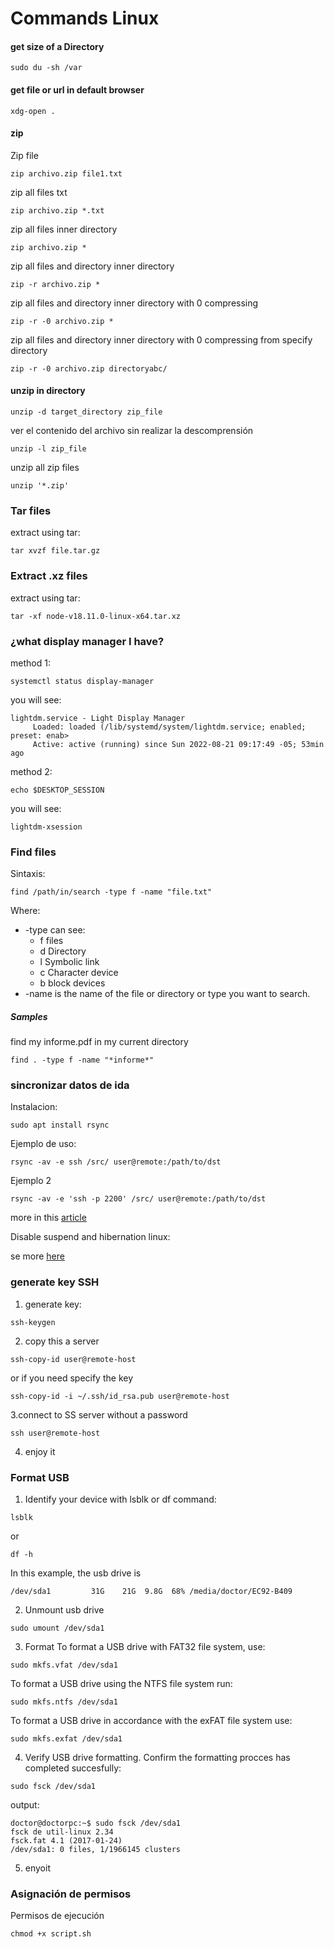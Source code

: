 # Commands Linux

#### get size of a Directory
```
sudo du -sh /var
```
#### get file or url in default browser
```
xdg-open .
```
#### zip
Zip file
```
zip archivo.zip file1.txt
```
zip all files txt
```
zip archivo.zip *.txt
```
zip all files inner directory
```
zip archivo.zip *
```

zip all files and directory inner directory
```
zip -r archivo.zip *
```
zip all files and directory inner directory with 0 compressing
```
zip -r -0 archivo.zip *
```
zip all files and directory inner directory with 0 compressing from specify directory
```
zip -r -0 archivo.zip directoryabc/
```

#### unzip in directory
```
unzip -d target_directory zip_file
```
ver el contenido del archivo sin realizar la descomprensión
```
unzip -l zip_file
```
unzip all zip files
```
unzip '*.zip'
```
### Tar files
extract using tar:
```
tar xvzf file.tar.gz
```
### Extract .xz files
extract using tar:
```
tar -xf node-v18.11.0-linux-x64.tar.xz
```
### ¿what display manager I have?

method 1:
```
systemctl status display-manager
```
you will see:
```
lightdm.service - Light Display Manager
     Loaded: loaded (/lib/systemd/system/lightdm.service; enabled; preset: enab>
     Active: active (running) since Sun 2022-08-21 09:17:49 -05; 53min ago
```
method 2:
```
echo $DESKTOP_SESSION
```
you will see:
```
lightdm-xsession
```
### Find files
Sintaxis:
```
find /path/in/search -type f -name "file.txt"
```
Where:
* -type can see:
     * f files
     * d Directory
     * l Symbolic link
     * c Character device
     * b block devices
* -name is the name of the file or directory or type you want to search.
##### Samples
find my informe.pdf in my current directory
```
find . -type f -name "*informe*"
```
### sincronizar datos de ida

Instalacion:
```
sudo apt install rsync
```
Ejemplo de uso:
```
rsync -av -e ssh /src/ user@remote:/path/to/dst
```
Ejemplo 2
```
rsync -av -e 'ssh -p 2200' /src/ user@remote:/path/to/dst
```
more in this [article](https://linuxconfig.org/using-rsync-over-ssh-an-ultimate-backup-tool) 

Disable suspend and hibernation linux:

se more [here](https://ostechnix.com/linux-tips-disable-suspend-and-hibernation/)

### generate key SSH
1. generate key:

```
ssh-keygen
```

2. copy this a server

```
ssh-copy-id user@remote-host
```

or if you need specify the key

```
ssh-copy-id -i ~/.ssh/id_rsa.pub user@remote-host
```

3.connect to SS server without a password

```
ssh user@remote-host
```

4. enjoy it

### Format USB

1. Identify your device with lsblk or df command:
```
lsblk
```
or
```
df -h
```
In this example, the usb drive is
```
/dev/sda1         31G    21G  9.8G  68% /media/doctor/EC92-B409
```
2. Unmount usb drive
```
sudo umount /dev/sda1
```
3. Format
To format a USB drive with FAT32 file system, use:
```
sudo mkfs.vfat /dev/sda1
```
To format a USB drive using the NTFS file system run:
```
sudo mkfs.ntfs /dev/sda1
```
To format a USB drive in accordance with the exFAT file system use:
```
sudo mkfs.exfat /dev/sda1
```
4. Verify USB drive formatting.
Confirm the formatting procces has completed succesfully:
```
sudo fsck /dev/sda1
```
output:
```
doctor@doctorpc:~$ sudo fsck /dev/sda1
fsck de util-linux 2.34
fsck.fat 4.1 (2017-01-24)
/dev/sda1: 0 files, 1/1966145 clusters
```
5. enyoit
### Asignación de permisos
Permisos de ejecución
```
chmod +x script.sh
```
